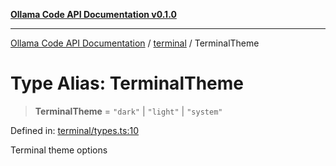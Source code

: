 [**Ollama Code API Documentation v0.1.0**](../../README.md)

***

[Ollama Code API Documentation](../../modules.md) / [terminal](../README.md) / TerminalTheme

# Type Alias: TerminalTheme

> **TerminalTheme** = `"dark"` \| `"light"` \| `"system"`

Defined in: [terminal/types.ts:10](https://github.com/erichchampion/ollama-code/blob/5f12b416589e9f978f73e54f8bfc9efaaaa273d1/ollama-code/src/terminal/types.ts#L10)

Terminal theme options
